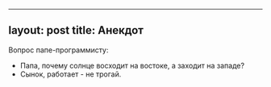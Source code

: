 
---
layout: post
title: Анекдот
---

Вопрос папе-программисту:
- Папа, почему солнце восходит на востоке, а заходит на западе?
- Сынок, работает - не трогай.
